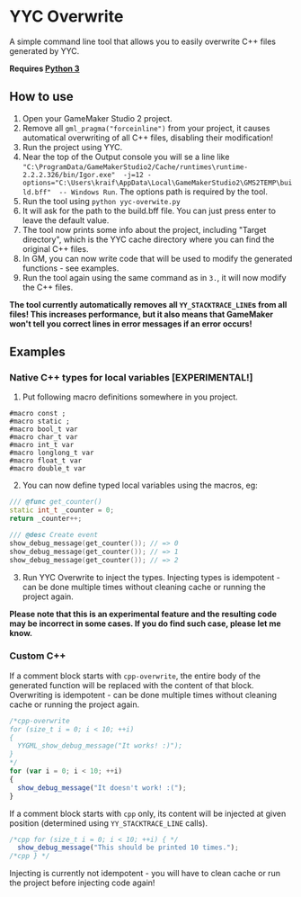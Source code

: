 # YYC Overwrite
A simple command line tool that allows you to easily overwrite C++ files generated by YYC.

**Requires [Python 3](https://www.python.org/downloads/)**

## How to use
1. Open your GameMaker Studio 2 project.
2. Remove all `gml_pragma("forceinline")` from your project, it causes automatical overwriting of all C++ files, disabling their modification!
3. Run the project using YYC.
4. Near the top of the Output console you will se a line like `"C:\ProgramData/GameMakerStudio2/Cache/runtimes\runtime-2.2.2.326/bin/Igor.exe"  -j=12 -options="C:\Users\kraif\AppData\Local\GameMakerStudio2\GMS2TEMP\build.bff"  -- Windows Run`. The options path is required by the tool.
5. Run the tool using `python yyc-overwite.py`
6. It will ask for the path to the build.bff file. You can just press enter to leave the default value.
7. The tool now prints some info about the project, including "Target directory", which is the YYC cache directory where you can find the original C++ files.
8. In GM, you can now write code that will be used to modify the generated functions - see examples.
9. Run the tool again using the same command as in `3.`, it will now modify the C++ files.

**The tool currently automatically removes all `YY_STACKTRACE_LINE`s from all files! This increases performance, but it also means that GameMaker won't tell you correct lines in error messages if an error occurs!**

## Examples
### Native C++ types for local variables [EXPERIMENTAL!]
1. Put following macro definitions somewhere in you project.
```
#macro const ;
#macro static ;
#macro bool_t var
#macro char_t var
#macro int_t var
#macro longlong_t var
#macro float_t var
#macro double_t var
```
2. You can now define typed local variables using the macros, eg:
```cpp
/// @func get_counter()
static int_t _counter = 0;
return _counter++;

/// @desc Create event
show_debug_message(get_counter()); // => 0
show_debug_message(get_counter()); // => 1
show_debug_message(get_counter()); // => 2
```
3. Run YYC Overwrite to inject the types. Injecting types is idempotent - can be done multiple times without cleaning cache or running the project again. 

**Please note that this is an experimental feature and the resulting code may be incorrect in some cases. If you do find such case, please let me know.**

### Custom C++
If a comment block starts with `cpp-overwrite`, the entire body of the generated function will be replaced with the content of that block. Overwriting is idempotent - can be done multiple times without cleaning cache or running the project again.

```js
/*cpp-overwrite
for (size_t i = 0; i < 10; ++i)
{
  YYGML_show_debug_message("It works! :)");
}
*/
for (var i = 0; i < 10; ++i)
{
  show_debug_message("It doesn't work! :(");
}
```

If a comment block starts with `cpp` only, its content will be injected at given position (determined using `YY_STACKTRACE_LINE` calls).

```js
/*cpp for (size_t i = 0; i < 10; ++i) { */
  show_debug_message("This should be printed 10 times.");
/*cpp } */
```

Injecting is currently not idempotent - you will have to clean cache or run the project before injecting code again!